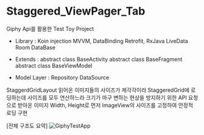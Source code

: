 # Staggered_ViewPager_Tab

Giphy Api를 활용한 Test Toy Project

- Library : 
Koin injection
MVVM, DataBinding 
Retrofit, RxJava
LiveData 
Room DataBase

- Extends :
abstract class BaseActivity
abstract class BaseFragment
abstract class BaseViewModel

- Model Layer :
Repository
DataSource


StaggerdGridLayout
읽어온 이미지들의 사이즈가 제각각이라 StaggeredGrid에 로딩하는데 사이즈를 모두 연산하느라 크기가 마구 변하는 현상을 방지하기 위한 
API 요청으로 받아온 이미지 Width, Height로 먼저 ImageView의 사이즈를 고정하여 안정적 로딩 구현

[전체 구조도 요약]
![GiphyTestApp](https://user-images.githubusercontent.com/75989725/102716120-204d9500-431d-11eb-9e1d-732343f5ca72.jpg)
